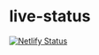 # live-status

[![Netlify Status](https://api.netlify.com/api/v1/badges/520e9fbe-40df-40f8-ba52-343c52a4676b/deploy-status)](https://app.netlify.com/sites/statuesque-sprite-d08af7/deploys)
